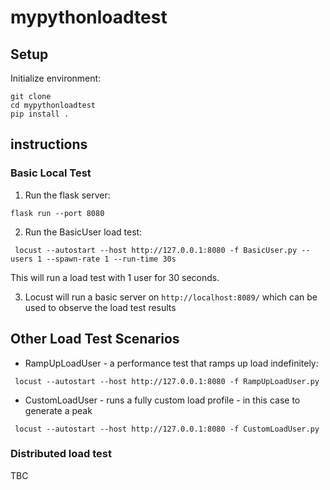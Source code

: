 # mypythonloadtest

## Setup

Initialize environment:
```commandline
git clone 
cd mypythonloadtest
pip install .
```

## instructions

### Basic Local Test
1. Run the flask server:
```commandline
flask run --port 8080
```

2. Run the BasicUser load test:
```commandline
 locust --autostart --host http://127.0.0.1:8080 -f BasicUser.py --users 1 --spawn-rate 1 --run-time 30s 
```
This will run a load test with 1 user for 30 seconds. 

3. Locust will run a basic server on `http://localhost:8089/` which can be used to observe the load test results

## Other Load Test Scenarios

- RampUpLoadUser - a performance test that ramps up load indefinitely: 
```commandline
 locust --autostart --host http://127.0.0.1:8080 -f RampUpLoadUser.py
```

- CustomLoadUser - runs a fully custom load profile - in this case to generate a peak
```commandline
 locust --autostart --host http://127.0.0.1:8080 -f CustomLoadUser.py
```

### Distributed load test 
TBC